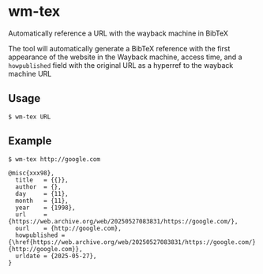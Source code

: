 # wm-tex

Automatically reference a URL with the wayback machine in BibTeX

The tool will automatically generate a BibTeX reference with the first
appearance of the website in the Wayback machine, access time, and a
`howpublished` field with the original URL as a hyperref to the wayback machine
URL

## Usage

```
$ wm-tex URL
```

## Example

```
$ wm-tex http://google.com

@misc{xxx98},
  title   = {{}},
  author  = {},
  day     = {11},
  month   = {11},
  year    = {1998},
  url     = {https://web.archive.org/web/20250527083831/https://google.com/},
  ourl    = {http://google.com},
  howpublished = {\href{https://web.archive.org/web/20250527083831/https://google.com/}{http://google.com}},
  urldate = {2025-05-27},
}
```
